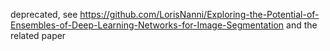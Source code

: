 deprecated, see https://github.com/LorisNanni/Exploring-the-Potential-of-Ensembles-of-Deep-Learning-Networks-for-Image-Segmentation   and the related paper
